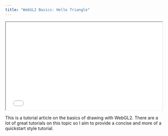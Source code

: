 ```yaml
---
title: "WebGL2 Basics: Hello Triangle"
---
```


<iframe src="/assets/demos/triangle/hello.html" style="width:100%;height:auto;aspect-ratio:16/9"></iframe>

This is a tutorial article on the basics of drawing with WebGL2. There are a lot of great tutorials on this topic so I aim to provide a concise and more of a quickstart style tutorial.

